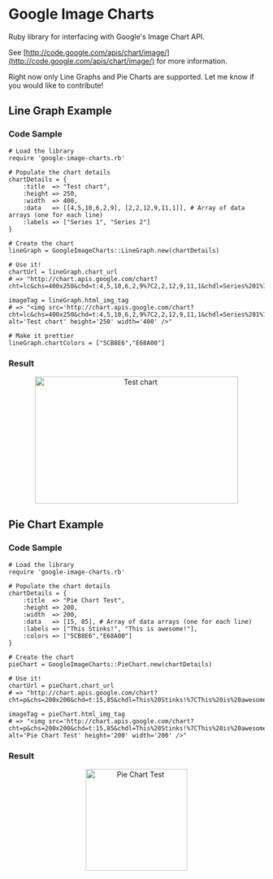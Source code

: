 # Google Image Charts

Ruby library for interfacing with Google's Image Chart API.

See [http://code.google.com/apis/chart/image/](http://code.google.com/apis/chart/image/) for more information.

Right now only Line Graphs and Pie Charts are supported. Let me know if you would like to contribute!

## Line Graph Example
### Code Sample
	# Load the library
	require 'google-image-charts.rb'
	
	# Populate the chart details
	chartDetails = {
		:title 	=> "Test chart",
		:height => 250,
		:width 	=> 400,
		:data	=> [[4,5,10,6,2,9], [2,2,12,9,11,1]], # Array of data arrays (one for each line)
		:labels	=> ["Series 1", "Series 2"]
	}
	
	# Create the chart
	lineGraph = GoogleImageCharts::LineGraph.new(chartDetails)
	
	# Use it!
	chartUrl = lineGraph.chart_url
	# => "http://chart.apis.google.com/chart?cht=lc&chs=400x250&chd=t:4,5,10,6,2,9%7C2,2,12,9,11,1&chdl=Series%201%7CSeries%202&chdlp=b&chtt=Test%20chart&chco=a&chds=a&chxt=x,y"
	
	imageTag = lineGraph.html_img_tag
	# => "<img src='http://chart.apis.google.com/chart?cht=lc&chs=400x250&chd=t:4,5,10,6,2,9%7C2,2,12,9,11,1&chdl=Series%201%7CSeries%202&chdlp=b&chtt=Test%20chart&chco=a&chds=a&chxt=x,ycht=lc&chs=400x250&chd=t:4,5,10,6,2,9%7C2,2,12,9,11,1&chdl=Series%201%7CSeries%202&chdlp=b&chtt=Test%20chart&chco=a&chds=a&chxt=x,y' alt='Test chart' height='250' width='400' />"
	
	# Make it prettier
	lineGraph.chartColors = ["5CB8E6","E68A00"]

### Result
<div align="center"><img src='http://chart.apis.google.com/chart?cht=lc&chs=400x250&chd=t:4,5,10,6,2,9%7C2,2,12,9,11,1&chdl=Series%201%7CSeries%202&chdlp=b&chtt=Test%20chart&chco=a&chds=a&chxt=x,ycht=lc&chs=400x250&chd=t:4,5,10,6,2,9%7C2,2,12,9,11,1&chdl=Series%201%7CSeries%202&chdlp=b&chtt=Test%20chart&chco=5CB8E6,E68A00&chds=a&chxt=x,y' alt='Test chart' height='250' width='400' /></div>

## Pie Chart Example
### Code Sample
	# Load the library
	require 'google-image-charts.rb'
	
	# Populate the chart details
	chartDetails = {
		:title 	=> "Pie Chart Test",
		:height => 200,
		:width 	=> 200,
		:data	=> [15, 85], # Array of data arrays (one for each line)
		:labels	=> ["This Stinks!", "This is awesome!"],
		:colors => ["5CB8E6","E68A00"]
	}
	
	# Create the chart
	pieChart = GoogleImageCharts::PieChart.new(chartDetails)
	
	# Use it!
	chartUrl = pieChart.chart_url
	# => "http://chart.apis.google.com/chart?cht=p&chs=200x200&chd=t:15,85&chdl=This%20Stinks!%7CThis%20is%20awesome!&chdlp=b&chtt=Pie%20Chart%20Test&chco=5CB8E6,E68A00&chds=a"
	
	imageTag = pieChart.html_img_tag
	# => "<img src='http://chart.apis.google.com/chart?cht=p&chs=200x200&chd=t:15,85&chdl=This%20Stinks!%7CThis%20is%20awesome!&chdlp=b&chtt=Pie%20Chart%20Test&chco=5CB8E6,E68A00&chds=acht=p&chs=200x200&chd=t:15,85&chdl=This%20Stinks!%7CThis%20is%20awesome!&chdlp=b&chtt=Pie%20Chart%20Test&chco=5CB8E6,E68A00&chds=a' alt='Pie Chart Test' height='200' width='200' />"

### Result
<div align="center"><img src='http://chart.apis.google.com/chart?cht=p&chs=200x200&chd=t:15,85&chdl=This%20Stinks!%7CThis%20is%20awesome!&chdlp=b&chtt=Pie%20Chart%20Test&chco=5CB8E6,E68A00&chds=acht=p&chs=200x200&chd=t:15,85&chdl=This%20Stinks!%7CThis%20is%20awesome!&chdlp=b&chtt=Pie%20Chart%20Test&chco=5CB8E6,E68A00&chds=a' alt='Pie Chart Test' height='200' width='200' /></div>